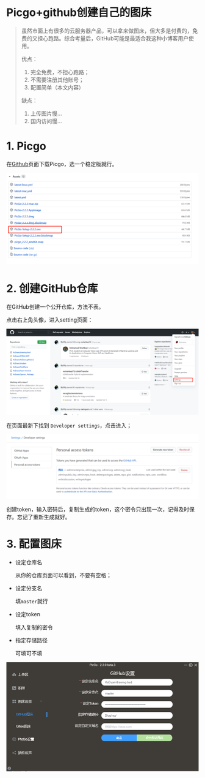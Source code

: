 # Picgo+github创建自己的图床

> 虽然市面上有很多的云服务器产品，可以拿来做图床，但大多是付费的，免费的又担心跑路。综合考量后，GitHub可能是最适合我这种小博客用户使用。
>
> 优点：
> 1. 完全免费，不担心跑路；
> 2. 不需要注册其他账号；
> 3. 配置简单（本文内容）
>
> 缺点：
> 1. 上传图片慢...
> 2. 国内访问慢...

# 1. Picgo

在[Github](https://github.com/Molunerfinn/PicGo/releases)页面下载Picgo，选一个稳定版就行。

![image-20210216112347753](https://raw.githubusercontent.com/KsDuan/drawing-bed/master/BlogImg/20210216115000.png)

# 2. 创建GitHub仓库

在GitHub创建一个公开仓库，方法不表。

点击右上角头像，进入setting页面：

![image-20210216112900619](https://raw.githubusercontent.com/KsDuan/drawing-bed/master/BlogImg/20210216115001.png)

在页面最新下找到 `Developer settings`，点击进入；

![image-20210216112937658](https://raw.githubusercontent.com/KsDuan/drawing-bed/master/BlogImg/20210216115002.png)

创建token，输入密码后，复制生成的token，这个密令只出现一次，记得及时保存。忘记了重新生成就好。

# 3. 配置图床

* 设定仓库名

  从你的仓库页面可以看到，不要有空格；

* 设定分支名

  填` master `就行
  
* 设定token

  填入复制的密令
  
* 指定存储路径

  可填可不填

![image-20210216113102448](https://raw.githubusercontent.com/KsDuan/drawing-bed/master/BlogImg/20210216115003.png)

